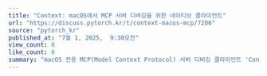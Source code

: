```yaml
---
title: "Context: macOS에서 MCP 서버 디버깅을 위한 네이티브 클라이언트"
url: "https://discuss.pytorch.kr/t/context-macos-mcp/7206"
source: "pytorch_kr"
published_at: "7월 1, 2025,  9:30오전"
view_count: 0
like_count: 0
summary: "macOS 전용 MCP(Model Context Protocol) 서버 디버깅 클라이언트 'Context'는 Swift와 SwiftUI로 개발되어 실시간 로그 스트리밍, 리소스 시각화, 다중 서버 연결 등의 기능을 제공합니다.  GUI 기반으로 직관적인 사용자 경험을 제공하며,  Cursor, Claude Code 등 다양한 툴과의 호환성을 자랑합니다.  MIT 라이선스로 공개되어 자유롭게 사용 가능하며, GitHub에서 다운로드할 수 있습니다.\n"
---
```


